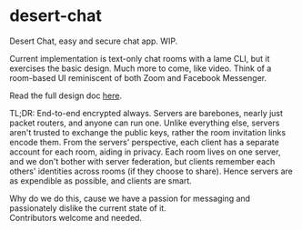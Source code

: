 # desert-chat
Desert Chat, easy and secure chat app. WIP.

Current implementation is text-only chat rooms with a lame CLI, but it exercises the basic design. Much more to come, like video. Think of a room-based UI reminiscent of both Zoom and Facebook Messenger.

Read the full design doc [here](https://docs.google.com/document/d/1BORD3gDLjhp_MjSfiBAAVqthWbmlx__7iy-Il8MSCx0/edit?usp=sharing).

TL;DR: End-to-end encrypted always. Servers are barebones, nearly just packet routers, and anyone can run one. Unlike everything else, servers aren't trusted to exchange the public keys, rather the room invitation links encode them. From the servers' perspective, each client has a separate account for each room, aiding in privacy. Each room lives on one server, and we don't bother with server federation, but clients remember each others' identities across rooms (if they choose to share). Hence servers are as expendible as possible, and clients are smart.

Why do we do this, cause we have a passion for messaging and passionately dislike the current state of it. \
Contributors welcome and needed.
